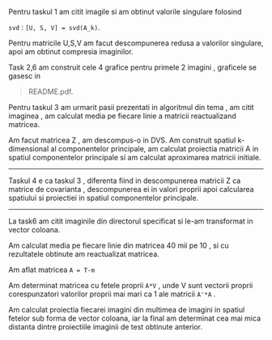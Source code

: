 



Pentru taskul 1 am citit imagile si am obtinut valorile singulare folosind 

`svd` : `[U, S, V] = svd(A_k)`.

Pentru matricile U,S,V am facut descompunerea redusa a valorilor singulare, apoi am obtinut compresia imaginilor.

Task 2,6 am construit cele 4 grafice pentru primele 2 imagini , graficele se gasesc in  
>README.pdf.

Pentru taskul 3 am urmarit pasii prezentati in algoritmul din tema , am citit imaginea , am calculat media pe fiecare linie a matricii reactualizand matricea. 

Am facut matricea Z , am descompus-o in DVS. Am construit spatiul k-dimensional al componentelor principale, am calculat proiectia matricii A in spatiul componentelor principale si am calculat aproximarea matricii initiale.
___

Taskul 4 e ca taskul 3 , diferenta fiind in descompunerea matricii Z ca matrice de covarianta , descompunerea ei in valori proprii apoi calcularea spatiului si proiectiei in spatiul componentelor principale.
___

La task6 am citit imaginile din directorul specificat si le-am transformat in vector coloana. 

Am calculat media pe fiecare linie din matricea 40 mii pe 10 , si cu rezultatele obtinute am reactualizat matricea. 

Am aflat matricea 
`A = T-m` 

Am determinat matricea cu fetele proprii `A*V` , unde V sunt vectorii proprii corespunzatori valorilor proprii mai mari ca 1 ale matricii `A'*A` . 

Am calculat proiectia fiecarei imagini din multimea de imagini in spatiul fetelor sub forma de vector coloana, iar la final am determinat cea mai mica distanta dintre proiectiile imaginii de test obtinute anterior.
